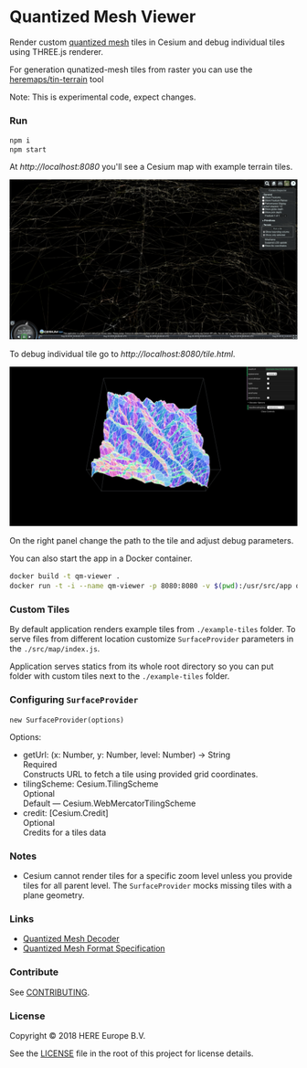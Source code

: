 Quantized Mesh Viewer
===========================

Render custom [quantized mesh](https://github.com/AnalyticalGraphicsInc/quantized-mesh) tiles in Cesium and debug individual tiles using THREE.js renderer.

For generation qunatized-mesh tiles from raster you can use the [heremaps/tin-terrain](https://github.com/heremaps/tin-terrain) tool

Note: This is experimental code, expect changes. 

### Run

```
npm i
npm start
```
At *http://localhost:8080* you'll see a Cesium map with example terrain tiles.

![Cesium map with rendered terrain tiles](./map-preview.png)



To debug individual tile go to *http://localhost:8080/tile.html*.

![Individual terrain tile rendered using THREE.js](./tile-preview.png)

On the right panel change the path to the tile and adjust debug parameters.

You can also start the app in a Docker container.

```bash
docker build -t qm-viewer .
docker run -t -i --name qm-viewer -p 8080:8080 -v $(pwd):/usr/src/app qm-viewer
```



### Custom Tiles

By default application renders example tiles from `./example-tiles` folder. To serve files from different location customize `SurfaceProvider` parameters in the `./src/map/index.js`.

Application serves statics from its whole root directory so you can put folder with custom tiles next to the `./example-tiles` folder.



### Configuring `SurfaceProvider`

```
new SurfaceProvider(options)
```

Options:
* getUrl: (x: Number, y: Number, level: Number) → String  
  Required  
  Constructs URL to fetch a tile using provided grid coordinates.
* tilingScheme: Cesium.TilingScheme  
  Optional  
  Default — Cesium.WebMercatorTilingScheme
* credit: [Cesium.Credit]  
  Optional  
  Credits for a tiles data



### Notes

- Cesium cannot render tiles for a specific zoom level unless you provide tiles for all parent level. The `SurfaceProvider` mocks missing tiles with a plane geometry.



### Links

* [Quantized Mesh Decoder](https://github.com/heremaps/quantized-mesh-decoder)
* [Quantized Mesh Format Specification](https://github.com/AnalyticalGraphicsInc/quantized-mesh)



### Contribute

See [CONTRIBUTING](./CONTRIBUTING.md).



### License

Copyright © 2018 HERE Europe B.V.

See the [LICENSE](LICENSE) file in the root of this project for license details.



